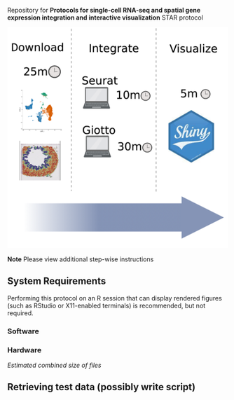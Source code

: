 Repository for **Protocols for single-cell RNA-seq and spatial gene expression integration and interactive visualization** STAR protocol

![Graphical abstract for this protocol](https://github.com/tingalab/sge-integration/raw/main/integration-protocol-ga.png)


**Note** Please view additional step-wise instructions 
## System Requirements

Performing this protocol on an R session that can display rendered figures (such as RStudio or X11-enabled terminals) is recommended, but not required. 

### Software

### Hardware

*Estimated combined size of files*

## Retrieving test data (possibly write script)
